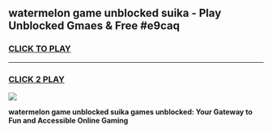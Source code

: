 
## watermelon game unblocked suika - Play Unblocked Gmaes & Free #e9caq
<h3>
<a href="https://premium.freeplayer.one?title=watermelon_game_unblocked_suika&ref=01M">CLICK TO PLAY</a></h3>
<hr>

<h3>
<a href="https://premium.freeplayer.one?title=watermelon_game_unblocked_suika&ref=01M">CLICK 2 PLAY</a>
  
</h3>

<a href="https://premium.freeplayer.one?title=watermelon_game_unblocked_suika&ref=01M"><img src="https://clearcache.store/games.png"></a>


**watermelon game unblocked suika games unblocked: Your Gateway to Fun and Accessible Online Gaming**
